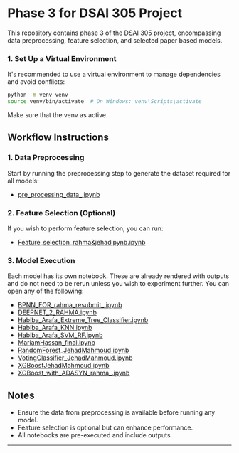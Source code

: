 # Phase 3 for DSAI 305 Project

This repository contains phase 3 of the DSAI 305 project, encompassing data preprocessing, feature selection, and selected paper based models.


### 1. Set Up a Virtual Environment

It's recommended to use a virtual environment to manage dependencies and avoid conflicts:

```bash
python -m venv venv
source venv/bin/activate  # On Windows: venv\Scripts\activate
```
Make sure that the venv as active.


## Workflow Instructions

### 1. Data Preprocessing

Start by running the preprocessing step to generate the dataset required for all models:

- [pre_processing_data_.ipynb](pre_processing_data_%20(1).ipynb)

### 2. Feature Selection (Optional)

If you wish to perform feature selection, you can run:

- [Feature_selection_rahma&jehadipynb.ipynb](Feature_selection_rahma&jehadipynb%20(1).ipynb)

### 3. Model Execution

Each model has its own notebook. These are already rendered with outputs and do not need to be rerun unless you wish to experiment further. You can open any of the following:

- [BPNN_FOR_rahma_resubmit_.ipynb](BPNN_FOR_rahma_resubmit_.ipynb)
- [DEEPNET_2_RAHMA.ipynb](DEEPNET_2_RAHMA.ipynb)
- [Habiba_Arafa_Extreme_Tree_Classifier.ipynb](Habiba_Arafa_Extreme_Tree_Classifier.ipynb)
- [Habiba_Arafa_KNN.ipynb](Habiba_Arafa_KNN.ipynb)
- [Habiba_Arafa_SVM_RF.ipynb](Habiba_Arafa_SVM_RF.ipynb)
- [MariamHassan_final.ipynb](MariamHassan_final.ipynb)
- [RandomForest_JehadMahmoud.ipynb](RandomForest_JehadMahmoud.ipynb)
- [VotingClassifier_JehadMahmoud.ipynb](VotingClassifier_JehadMahmoud%20(2).ipynb)
- [XGBoostJehadMahmoud.ipynb](XGBoostJehadMahmoud.ipynb)
- [XGBoost_with_ADASYN_rahma_.ipynb](XGBoost_with_ADASYN_rahma_(1).ipynb)

## Notes

- Ensure the data from preprocessing is available before running any model.
- Feature selection is optional but can enhance performance.
- All notebooks are pre-executed and include outputs.

---

